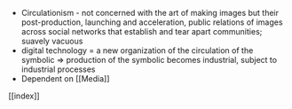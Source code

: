 - Circulationism - not concerned with the art of making images but their post-production, launching and acceleration, public relations of images across social networks that establish and tear apart communities; suavely vacuous
- digital technology = a new organization of the circulation of the symbolic => production of the symbolic becomes industrial, subject to industrial processes
- Dependent on [[Media]] 

[[index]]
